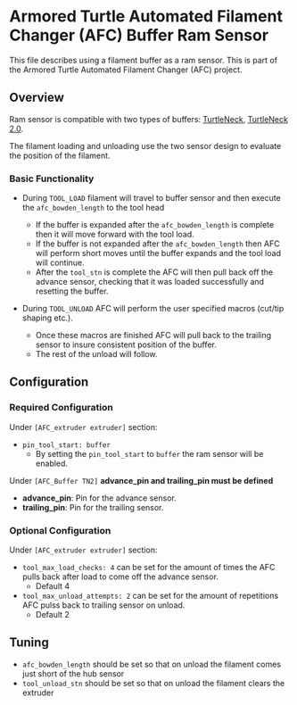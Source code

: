 # Armored Turtle Automated Filament Changer (AFC) Buffer Ram Sensor

This file describes using a filament buffer as a ram sensor. This is part of the Armored Turtle Automated Filament Changer (AFC) project.

## Overview

Ram sensor is compatible with two types of buffers: [TurtleNeck](https://github.com/ArmoredTurtle/TurtleNeck), [TurtleNeck 2.0](https://github.com/ArmoredTurtle/TurtleNeck2.0).

The filament loading and unloading use the two sensor design to evaluate the position of the filament.

### Basic Functionality

- During `TOOL_LOAD` filament will travel to buffer sensor and then execute the `afc_bowden_length` to the tool head
  - If the buffer is expanded after the `afc_bowden_length` is complete then it will move forward with the tool load.
  - If the buffer is not expanded after the `afc_bowden_length` then AFC will perform short moves until the buffer expands and the tool load will continue.
  - After the `tool_stn` is complete the AFC will then pull back off the advance sensor, checking that it was loaded successfully and resetting the buffer.

- During `TOOL_UNLOAD` AFC will perform the user specified macros (cut/tip shaping etc.).
  - Once these macros are finished AFC will pull back to the trailing sensor to insure consistent position of the buffer.
  - The rest of the unload will follow.

## Configuration

### Required Configuration

Under `[AFC_extruder extruder]` section:

- `pin_tool_start: buffer`
  - By setting the `pin_tool_start` to `buffer` the ram sensor will be enabled.

Under `[AFC_Buffer TN2]`
__advance_pin and trailing_pin must be defined__

- __advance_pin__: Pin for the advance sensor.
- __trailing_pin__: Pin for the trailing sensor.

### Optional Configuration

Under `[AFC_extruder extruder]` section:

- `tool_max_load_checks: 4` can be set for the amount of times the AFC pulls back after load to come off the advance sensor.
  - Default 4
- `tool_max_unload_attempts: 2` can be set for the amount of repetitions AFC pulss back to trailing sensor on unload.
  - Default 2

## Tuning

- `afc_bowden_length` should be set so that on unload the filament comes just short of the hub sensor
- `tool_unload_stn` should be set so that on unload the filament clears the extruder